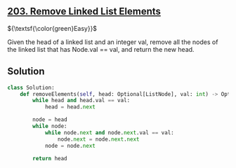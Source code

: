 ## [203. Remove Linked List Elements](https://leetcode.com/problems/remove-linked-list-elements/)

${\textsf{\color{green}Easy}}$

Given the head of a linked list and an integer val, remove all the nodes of the linked list that has Node.val == val, and return the new head.

## Solution
```python
class Solution:
    def removeElements(self, head: Optional[ListNode], val: int) -> Optional[ListNode]:
        while head and head.val == val:
            head = head.next

        node = head
        while node:
            while node.next and node.next.val == val:
                node.next = node.next.next
            node = node.next
        
        return head
```
